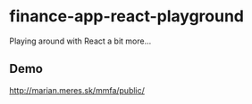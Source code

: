 # finance-app-react-playground

Playing around with React a bit more...

## Demo

http://marian.meres.sk/mmfa/public/



